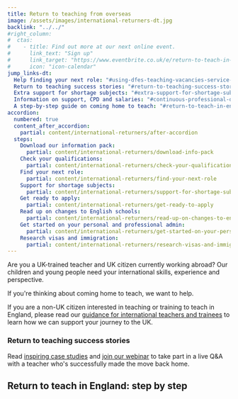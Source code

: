 ```yaml
---
title: Return to teaching from overseas
image: /assets/images/international-returners-dt.jpg
backlink: "../../"
#right_column:
#  ctas:
#    - title: Find out more at our next online event.
#      link_text: "Sign up"
#      link_target: "https://www.eventbrite.co.uk/e/return-to-teach-in-england-information-for-uk-teachers-working-overseas-tickets-141969770405"
#      icon: "icon-calendar"
jump_links-dt:
  Help finding your next role: "#using-dfes-teaching-vacancies-service-to-find-your-next-role"
  Return to teaching success stories: "#return-to-teaching-success-stories"
  Extra support for shortage subjects: "#extra-support-for-shortage-subjects"
  Information on support, CPD and salaries: "#continuous-professional-development-cpd-and-teaching-salaries"
  A step-by-step guide on coming home to teach: "#return-to-teach-in-england-step-by-step"
accordion:
  numbered: true
  content_after_accordion:
    partial: content/international-returners/after-accordion
  steps:
    Download our information pack:
      partial: content/international-returners/download-info-pack
    Check your qualifications:
      partial: content/international-returners/check-your-qualifications
    Find your next role:
      partial: content/international-returners/find-your-next-role
    Support for shortage subjects:
      partial: content/international-returners/support-for-shortage-subjects
    Get ready to apply:
      partial: content/international-returners/get-ready-to-apply
    Read up on changes to English schools:
      partial: content/international-returners/read-up-on-changes-to-english-schools
    Get started on your personal and professional admin:
      partial: content/international-returners/get-started-on-your-personal-and-professional-admin
    Research visas and immigration:
      partial: content/international-returners/research-visas-and-immigration
---
```


Are you a UK-trained teacher and UK citizen currently working abroad? Our
children and young people need your international skills, experience and
perspective.

If you're thinking about coming home to teach, we want to help.

If you are a non-UK citizen interested in teaching or training to teach in
England, please read our
[guidance for international teachers and trainees](/international-candidates)
to learn how we can support your journey to the UK.

### Return to teaching success stories

Read [inspiring case studies](/my-story-into-teaching/international-career-changers)
and [join our webinar](https://www.eventbrite.co.uk/e/return-to-teach-in-england-information-for-uk-teachers-working-overseas-tickets-141969770405)
to take part in a live Q&A with a teacher who's successfully made the move back home.

## Return to teach in England: step by step

